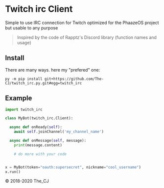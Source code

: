 # Twitch irc Client

Simple to use IRC connection for Twitch optimized for the PhaazeOS project
but usable to any purpose


> Inspired by the code of Rapptz's Discord library (function names and usage)

## Install

There are many ways. here my "prefered" one:
```
py -m pip install git+https://github.com/The-CJ/twitch_irc.py.git#egg=twitch_irc
```

## Example

```py
import twitch_irc

class MyBot(twitch_irc.Client):

  async def onReady(self):
    await self.joinChannel('my_channel_name')

  async def onMessage(self, message):
    print(message.content)

    # do more with your code


x = MyBot(token="oauth:supersecret", nickname="cool_username")
x.run()
```
:copyright: 2018-2020 The_CJ
